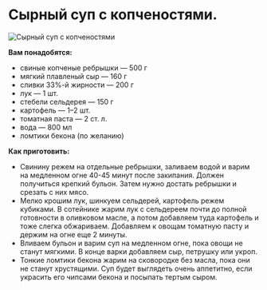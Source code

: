 # Сырный суп с копченостями.
![Сырный суп с копченостями](/images/Kulinar/Soup/sirnii_sup_s_kopchenostyami.jpg 'Сырный суп с копченостями')

**Вам понадобятся:**

- свиные копченые ребрышки — 500 г
- мягкий плавленый сыр — 160 г
- сливки 33%-й жирности — 200 г
- лук — 1 шт.
- стебели сельдерея — 150 г
- картофель — 1–2 шт.
- томатная паста — 2 ст. л.
- вода — 800 мл
- ломтики бекона (по желанию)

**Как приготовить:**

- Свинину режем на отдельные ребрышки, заливаем водой и варим на медленном огне 40-45 минут после закипания. Должен получиться крепкий бульон. Затем нужно достать ребрышки и срезать с них мясо.
- Мелко крошим лук, шинкуем сельдерей, картофель режем кубиками. В сотейнике жарим лук с сельдереем почти до полной готовности в оливковом масле, а потом добавляем туда картофель и тоже слегка обжариваем. Добавляем к овощам томатную пасту и держим на огне еще 2 минуты.
- Вливаем бульон и варим суп на медленном огне, пока овощи не станут мягкими. В конце варки добавляем сыр, петрушку или укроп.
- Тонкие ломтики бекона жарим на сковородке без масла, пока они не станут хрустящими. Суп будет выглядеть очень аппетитно, если украсить его чипсами бекона и посыпать тертым сыром.
